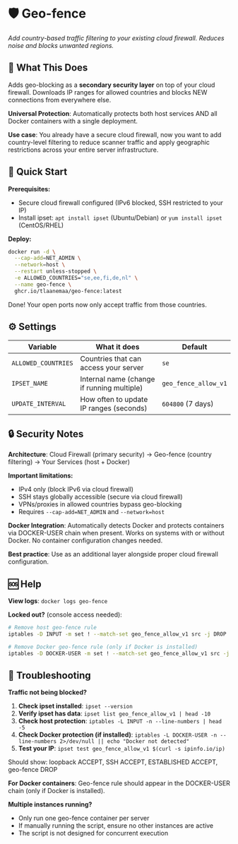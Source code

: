 # 🛡️ Geo-fence

_Add country-based traffic filtering to your existing cloud firewall. Reduces noise and blocks unwanted regions._

## 🎯 What This Does

Adds geo-blocking as a **secondary security layer** on top of your cloud firewall. Downloads IP ranges for allowed countries and blocks NEW connections from everywhere else.

**Universal Protection**: Automatically protects both host services AND all Docker containers with a single deployment.

**Use case**: You already have a secure cloud firewall, now you want to add country-level filtering to reduce scanner traffic and apply geographic restrictions across your entire server infrastructure.

## 🚀 Quick Start

**Prerequisites:**

- Secure cloud firewall configured (IPv6 blocked, SSH restricted to your IP)
- Install ipset: `apt install ipset` (Ubuntu/Debian) or `yum install ipset` (CentOS/RHEL)

**Deploy:**

```bash
docker run -d \
  --cap-add=NET_ADMIN \
  --network=host \
  --restart unless-stopped \
  -e ALLOWED_COUNTRIES="se,ee,fi,de,nl" \
  --name geo-fence \
  ghcr.io/tlaanemaa/geo-fence:latest
```

Done! Your open ports now only accept traffic from those countries.

## ⚙️ Settings

| Variable            | What it does                               | Default              |
| ------------------- | ------------------------------------------ | -------------------- |
| `ALLOWED_COUNTRIES` | Countries that can access your server      | `se`                 |
| `IPSET_NAME`        | Internal name (change if running multiple) | `geo_fence_allow_v1` |
| `UPDATE_INTERVAL`   | How often to update IP ranges (seconds)    | `604800` (7 days)    |

## 🔒 Security Notes

**Architecture**: Cloud Firewall (primary security) → Geo-fence (country filtering) → Your Services (host + Docker)

**Important limitations:**

- IPv4 only (block IPv6 via cloud firewall)
- SSH stays globally accessible (secure via cloud firewall)
- VPNs/proxies in allowed countries bypass geo-blocking
- Requires `--cap-add=NET_ADMIN` and `--network=host`

**Docker Integration**: Automatically detects Docker and protects containers via DOCKER-USER chain when present. Works on systems with or without Docker. No container configuration changes needed.

**Best practice**: Use as an additional layer alongside proper cloud firewall configuration.

## 🆘 Help

**View logs**: `docker logs geo-fence`

**Locked out?** (console access needed):

```bash
# Remove host geo-fence rule
iptables -D INPUT -m set ! --match-set geo_fence_allow_v1 src -j DROP

# Remove Docker geo-fence rule (only if Docker is installed)
iptables -D DOCKER-USER -m set ! --match-set geo_fence_allow_v1 src -j DROP 2>/dev/null || true
```

## 🔧 Troubleshooting

**Traffic not being blocked?**

1. **Check ipset installed**: `ipset --version`
2. **Verify ipset has data**: `ipset list geo_fence_allow_v1 | head -10`
3. **Check host protection**: `iptables -L INPUT -n --line-numbers | head -5`
4. **Check Docker protection (if installed)**: `iptables -L DOCKER-USER -n --line-numbers 2>/dev/null || echo "Docker not detected"`
5. **Test your IP**: `ipset test geo_fence_allow_v1 $(curl -s ipinfo.io/ip)`

Should show: loopback ACCEPT, SSH ACCEPT, ESTABLISHED ACCEPT, geo-fence DROP

**For Docker containers**: Geo-fence rule should appear in the DOCKER-USER chain (only if Docker is installed).

**Multiple instances running?**

- Only run one geo-fence container per server
- If manually running the script, ensure no other instances are active
- The script is not designed for concurrent execution
